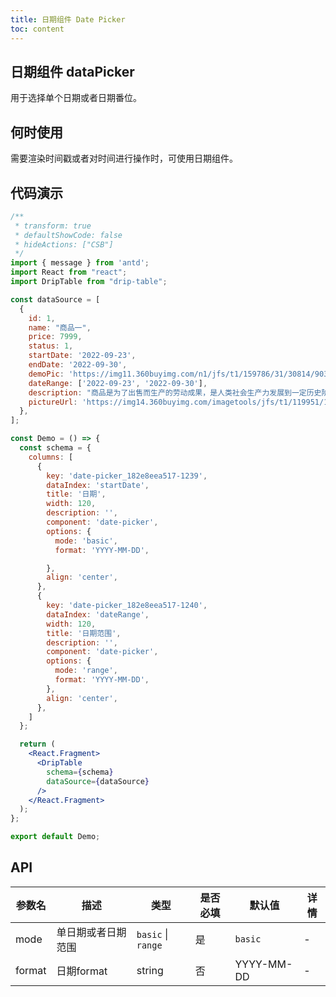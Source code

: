 ```yaml
---
title: 日期组件 Date Picker
toc: content
---
```


## 日期组件 dataPicker

用于选择单个日期或者日期番位。

## 何时使用

需要渲染时间戳或者对时间进行操作时，可使用日期组件。

## 代码演示

```jsx
/**
 * transform: true
 * defaultShowCode: false
 * hideActions: ["CSB"]
 */
import { message } from 'antd';
import React from "react";
import DripTable from "drip-table";

const dataSource = [
  {
    id: 1,
    name: "商品一",
    price: 7999,
    status: 1,
    startDate: '2022-09-23',
    endDate: '2022-09-30',
    demoPic: 'https://img11.360buyimg.com/n1/jfs/t1/159786/31/30814/90307/6343dea0E9d5574ae/12d488e175b2525f.jpg.avif',
    dateRange: ['2022-09-23', '2022-09-30'],
    description: "商品是为了出售而生产的劳动成果，是人类社会生产力发展到一定历史阶段的产物，是用于交换的劳动产品。",
    pictureUrl: 'https://img14.360buyimg.com/imagetools/jfs/t1/119951/14/21336/15771/6218427eE68f8f468/e0647b9b7507755d.png',
  },
];

const Demo = () => {
  const schema = {
    columns: [
      {
        key: 'date-picker_182e8eea517-1239',
        dataIndex: 'startDate',
        title: '日期',
        width: 120,
        description: '',
        component: 'date-picker',
        options: {
          mode: 'basic',
          format: 'YYYY-MM-DD',

        },
        align: 'center',
      },
      {
        key: 'date-picker_182e8eea517-1240',
        dataIndex: 'dateRange',
        width: 120,
        title: '日期范围',
        description: '',
        component: 'date-picker',
        options: {
          mode: 'range',
          format: 'YYYY-MM-DD',
        },
        align: 'center',
      },
    ]
  };

  return (
    <React.Fragment>
      <DripTable
        schema={schema}
        dataSource={dataSource}
      />
    </React.Fragment>
  );
};

export default Demo;
```


## API

| 参数名 | 描述 | 类型 | 是否必填 | 默认值 | 详情 |
| ----- | ---- | ---- | ------ | ---- | ---- |
| mode | 单日期或者日期范围 | `basic` \| `range` | 是 | `basic` | - |
| format | 日期format | string | 否 | YYYY-MM-DD | - |
